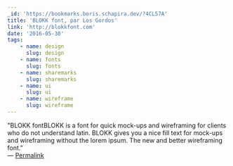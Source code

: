 ```yaml
---
_id: 'https://bookmarks.boris.schapira.dev/?4CL57A'
title: 'BLOKK font, par Los Gordos'
link: 'http://blokkfont.com'
date: '2016-05-30'
tags:
    - name: design
      slug: design
    - name: fonts
      slug: fonts
    - name: sharemarks
      slug: sharemarks
    - name: ui
      slug: ui
    - name: wireframe
      slug: wireframe
---
```


&quot;BLOKK fontBLOKK is a font for quick mock-ups and wireframing for clients
who do not understand latin. BLOKK gives you a nice fill text for mock-ups and
wireframing without the lorem ipsum. The new and better wireframing font.&quot;
<br>&#8212;
<a href="https://bookmarks.boris.schapira.dev/?4CL57A" title="Permalink">Permalink</a>
